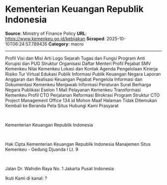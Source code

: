 # Kementerian Keuangan Republik Indonesia

**Source**: Ministry of Finance Policy
**URL**: https://www.kemenkeu.go.id/kebijakan
**Scraped**: 2025-10-10T06:24:57.789435
**Category**: macro

---

Profil
Visi dan Misi
Arti Logo
Sejarah
Tugas dan Fungsi
Program Anti Korupsi dan PUG
Struktur Organisasi
Daftar Menteri
Profil Pejabat
SMV Kemenkeu
Nilai Kemenkeu
Lokasi dan Kontak
Agenda
Pengelolaan Kinerja Risiko
Tur Virtual
Edukasi Publik
Informasi Publik
Keuangan Negara
Laporan
Anggaran dan Realisasi Keuangan
Pejabat Pengelola Informasi dan Dokumentasi
Kemenkeu Menjawab
Informasi Peraturan
Surat Berharga Negara
Publikasi
Eselon 1
Mall Pelayanan Kemenkeu
Transformasi Kemenkeu
Profil CTO
Perjalanan Reformasi Birokrasi
Program
Struktur CTO
Project Management Office
134
id 
Mohon Maaf
Halaman Tidak Ditemukan
Kembali ke Beranda
Peta Situs
Hubungi Kami
Prasyarat

 

Kementerian Keuangan
Republik Indonesia

 

Hak Cipta Kementerian Keuangan Republik Indonesia
Manajemen Situs Kemenkeu - Gedung Djuanda I Lt. 9

 

Jalan Dr. Wahidin Raya No. 1 Jakarta Pusat
Indonesia

Ikuti Kami di kanal:
?
